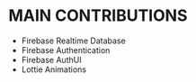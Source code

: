 # MAIN CONTRIBUTIONS #

* Firebase Realtime Database
* Firebase Authentication
* Firebase AuthUI
* Lottie Animations